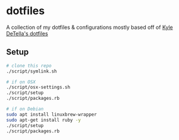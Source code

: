 dotfiles
========

A collection of my dotfiles & configurations mostly based off of [Kyle DeTella's dotfiles](https://github.com/kyledetella/dotfiles/)

## Setup

```sh
# clone this repo
./script/symlink.sh

# if on OSX
./script/osx-settings.sh
./script/setup
./script/packages.rb

# if on Debian
sudo apt install linuxbrew-wrapper
sudo apt-get install ruby -y
./script/setup
./script/packages.rb
```
